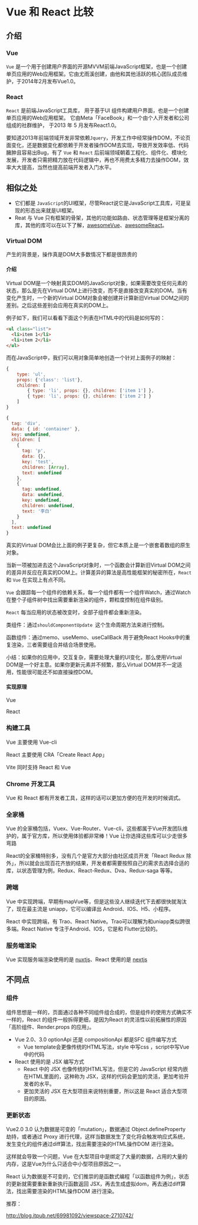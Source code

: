# Vue 和 React 比较



## 介绍

### Vue

`Vue` 是一个用于创建用户界面的开源MVVM前端JavaScript框架，也是一个创建单页应用的Web应用框架。它由尤雨溪创建，由他和其他活跃的核心团队成员维护，于2014年2月发布Vue1.0。

### React

`React` 是前端JavaScript工具库， 用于基于UI 组件构建用户界面，也是一个创建单页应用的Web应用框架。 它由Meta「FaceBook」和一个由个人开发者和公司组成的社群维护， 于2013 年 5 月发布React1.0。 

要知道2013年前端领域开发非常依赖`Jquery`，开发工作中经常操作DOM，不论页面变化，还是数据变化都依赖于开发者操作DOM去实现，导致开发效率低、代码臃肿且容易出Bug，有了 `Vue` 和 `React` 后前端领域朝着工程化、组件化、模块化发展，开发者只需把精力放在代码逻辑中，再也不用费太多精力去操作DOM，效率大大提高，当然也提高前端开发者入门水平。



## 相似之处

- 它们都是 `JavaScript`的UI框架，尽管React说它是JavaScript工具库，可是呈现的形态出来就是UI框架。
- Reat 与 Vue 只有框架的骨架，其他的功能如路由、状态管理等是框架分离的库，其他的库可以在以下了解，[awesomeVue](https://awesome-vue.js.org/)、[awesomeReact](https://github.com/enaqx/awesome-react)。

### Virtual DOM

产生的背景是，操作真是DOM大多数情况下都是很昂贵的

#### 介绍

Virtual DOM是一个映射真实DOM的JavaScript对象，如果需要改变任何元素的状态，那么是先在Virtual DOM上进行改变，而不是直接改变真实的DOM。当有变化产生时，一个新的Virtual DOM对象会被创建并计算新旧Virtual DOM之间的差别。之后这些差别会应用在真实的DOM上。

例子如下，我们可以看看下面这个列表在HTML中的代码是如何写的：

```html
<ul class="list">
  <li>item 1</li>
  <li>item 2</li>
</ul>
```

而在JavaScript中，我们可以用对象简单地创造一个针对上面例子的映射：

```js
{
    type: 'ul', 
    props: {'class': 'list'}, 
    children: [
        { type: 'li', props: {}, children: ['item 1'] },
        { type: 'li', props: {}, children: ['item 2'] }
    ]
}

{
  tag: 'div',
  data: { id: 'container' },
  key: undefined,
  children: [
    {
      tag: 'p',
      data: {},
      key: 'test',
      children: [Array],
      text: undefined
    },
    {
      tag: undefined,
      data: undefined,
      key: undefined,
      children: undefined,
      text: '李白'
    }
  ],
  text: undefined
}
```

真实的Virtual DOM会比上面的例子更复杂，但它本质上是一个嵌套着数组的原生对象。

当新一项被加进去这个JavaScript对象时，一个函数会计算新旧Virtual DOM之间的差异并反应在真实的DOM上。计算差异的算法是高性能框架的秘密所在，`React` 和 `Vue` 在实现上有点不同。

`Vue` 会跟踪每一个组件的依赖关系，每一个组件都有一个组件Watch，通过Watch在整个子组件树中找出需要重新渲染的组件，颗粒度控制在组件级别。

`React`  每当应用的状态被改变时，全部子组件都会重新渲染。

类组件：通过`shouldComponentUpdate `这个生命周期方法来进行控制。

函数组件：通过memo、useMemo、useCallBack 用于避免React Hooks中的重复渲染，三者需要组合并结合场景使用。

小结：如果你的应用中，交互复杂，需要处理大量的UI变化，那么使用Virtual DOM是一个好主意。如果你更新元素并不频繁，那么Virtual DOM并不一定适用，性能很可能还不如直接操控DOM。

#### 实现原理

Vue 

React

### 构建工具

Vue 主要使用 Vue-cli

React 主要使用 CRA「Create React App」

Vite 同时支持 React 和 Vue

### Chrome 开发工具

Vue 和 React 都有开发者工具，这样的话可以更加方便的在开发的时候调式。

### 全家桶

Vue 的全家桶包括，Vuex、Vue-Router、Vue-cli，这些都属于Vue开发团队维护的，属于官方库，所以使用体验都非常棒！Vue 让你选择这些库可以少走很多弯路

React的全家桶特别多，没有几个是官方大部分由社区成员开发「React Redux 除外」，所以就会出现百花齐放的结果，开发者都需要按照自己的需求去选择合适的库，以状态管理为例，Redux、React-Redux、Dva、Redux-saga 等等。

### 跨端

Vue 中实现跨端，早期有mapVue等，但是这些没人继续迭代下去都很快就淘汰了，现在最主流是 uniapp，它可以编译出 Android、IOS、H5、小程序。

React 中实现跨端，有 Trao、React Native。Trao可以理解为和uniapp类似跨很多端。React Native 专注于Android、IOS，它是和 Flutter比较的。

### 服务端渲染

Vue 实现服务端渲染使用的是 [nuxtjs](https://github.com/enaqx/awesome-react)、React 使用的是 [nextjs](https://www.nextjs.cn/)



## 不同点

### 组件

组件思想是一样的，页面通过各种不同组件组合成的，但是组件的使用方式确实不一样的，React 的组件一般拆得更细，是因为React 的灵活性以前拓展性的原因 「高阶组件、Render.props 的应用」。

- Vue 2.0、3.0 optionApi 还是 compositionApi 都是SFC 组件编写方式
  - Vue template会更像传统的HTML写法，style 中写css ，script中写Vue中的代码
- React 使用的是 JSX 编写方式
  - React 中的 JSX 也像传统的HTML写法，但是它的 JavaScript 经常内嵌在HTML里面的，这种称为 JSX，这样的代码会更加的灵活，更加考验开发者的水平。	
  - 更加灵活的 JSX 在大型项目来说特别重要，所以这是 React 适合大型项目的原因。

### 更新状态

Vue2.0 3.0 认为数据是可变的「mutation」，数据通过 Object.defineProperty 劫持，或者通过 Proxy 进行代理，这样当数据发生了变化将会触发响应式系统，发生变化的组件通过diff算法，找出需要渲染的HTML操作DOM 进行渲染。

这样就会导致一个问题，Vue 在大型项目中是绑定了大量的数据，占用的大量的内存，这是Vue为什么只适合中小型项目原因之一。

React 认为数据是不可变的，它们推崇的是函数式编程「以函数组件为例」，状态的更新就需要重新重新执行函数返回 JSX，再去生成虚拟dom，再去通过diff算法，找出需要渲染的HTML操作DOM 进行渲染。







推荐：

http://blog.itpub.net/69981092/viewspace-2710742/